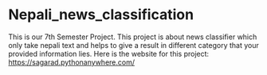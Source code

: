 # Nepali_news_classification
This is our 7th Semester Project. This project is about news classifier which only take nepali text and helps to give a result in different category that your provided information lies.
Here is the website for this project: https://sagarad.pythonanywhere.com/
